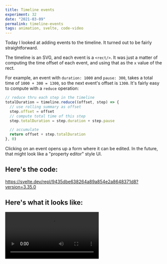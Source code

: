 ```yaml
---
title: Timeline events
experiment: 32
date: "2021-03-09"
permalink: timeline-events
tags: animation, svelte, code-video
---
```


Today I looked at adding events to the timeline. It turned out to be fairly straightforward.

The timeline is an SVG, and each event is a `<rect/>`. It was just a matter of computing the time offset of each event, and using that as the `x` value of the rect.

For example, an event with `duration: 1000` and `pause: 300`, takes a total time of `1000 + 300 = 1300`, so the next event's offset is `1300`. It's fairly easy to compute with a `reduce` operation:

```javascript
// reduce thru each step in the timeline
totalDuration = timeline.reduce((offset, step) => {
  // use rolling summary as offset
  step.offset = offset
  // compute total time of this step
  step.totalDuration = step.duration + step.pause

  // accumulate
  return offset + step.totalDuration
}, 0)
```

Clicking on an event opens up a form where it can be edited. In the future, that might look like a "property editor" style UI.

## Here's the code:

https://svelte.dev/repl/9435dbe638264a89a854e2a8648371d8?version=3.35.0

## Here's what it looks like:

<video controls src="https://res.cloudinary.com/dzwnkx0mk/video/upload/v1615344044/1000experiments.dev/timeline-events_rbe5c0.mp4"/>

